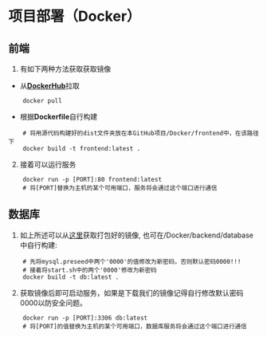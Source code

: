 # 项目部署（Docker）
##  前端

1) 有如下两种方法获取获取镜像

* 从[**DockerHub**]()拉取

```
	docker pull 
```

* 根据**Dockerfile**自行构建


```shell
	# 将用源代码构建好的dist文件夹放在本GitHub项目/Docker/frontend中，在该路径下
	docker build -t frontend:latest .
```

2) 接着可以运行服务
```shell
	docker run -p [PORT]:80 frontend:latest
	# 将[PORT]替换为主机的某个可用端口，服务将会通过这个端口进行通信
```
## 数据库
1) 如上所述可以从[这里](https://baidu.com)获取打包好的镜像, 也可在/Docker/backend/database中自行构建:

```shell
	# 先将mysql.preseed中两个'0000'的值修改为新密码，否则默认密码0000!!!
	# 接着将start.sh中的两个'0000'修改为新密码
	docker build -t db:latest .
```

2) 获取镜像后即可启动服务，如果是下载我们的镜像记得自行修改默认密码0000以防安全问题。

```shell
	docker run -p [PORT]:3306 db:latest
	# 将[PORT]的值替换为主机的某个可用端口，数据库服务将会通过这个端口进行通信
```  
